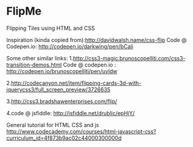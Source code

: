 FlipMe
======

Flipping Tiles using HTML and CSS

Inspiration (kinda copied from):http://davidwalsh.name/css-flip
Code @ Codepen.io:		http://codepen.io/darkwing/pen/bCali

Some other similar links:
1.http://css3-magic.brunoscopelliti.com/css3-transition-demos.html
Code @ codepen.io : http://codepen.io/brunoscopelliti/pen/uvldw

2.http://codecanyon.net/item/flipping-cards-3d-with-jquerycss3/full_screen_preview/3726635

3.http://css3.bradshawenterprises.com/flip/

4.code @ jsfiddle: http://jsfiddle.net/drublic/epHjY/

General tutorial for HTML CSS and js
http://www.codecademy.com/courses/html-javascript-css?curriculum_id=4f873b9ac02c44000300000d
